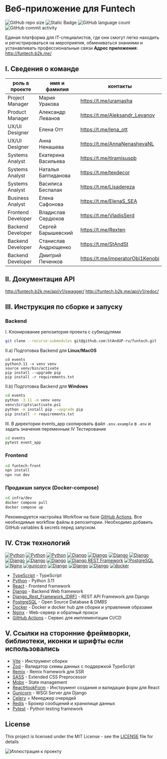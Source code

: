 # Веб-приложение для Funtech
![GitHub repo size](https://img.shields.io/github/repo-size/StAndUP-ru/events?) 
![Static Badge](https://img.shields.io/badge/test_coverage-92%25-F) 
![GitHub language count](https://img.shields.io/github/languages/count/StAndUP-ru/events)
![GitHub commit activity](https://img.shields.io/github/commit-activity/w/StAndUP-ru/events)
  
Единая платформа для IT-специалистов, где они смогут легко находить и регистрироваться на мероприятия, обмениваться знаниями и устанавливать профессиональные связи
**Адрес приложения**: http://funtech.b2k.me/
## I. Сведения о команде

| роль в проекте | имя и фамилия | контакты 
| ------ | ------ |  ------ |
| Project Manager |  Мария Уракова  | https://t.me/uramasha
| Product Manager | Александр Леванов  | https://t.me/Aleksandr_Levanov
| UX/UI Designer | Елена Отт | https://t.me/lena_ott
| UX/UI Designer | Анна Ненашева | https://t.me/AnnaNenashevaNL
| Systems Analyst | Екатерина Васильева | https://t.me/tiramisuspb
| Systems Analyst | Наталья Баптиданова  | https://t.me/texdecor
| Systems Analyst | Василиса Беспалая  | https://t.me/Lisadereza
| Business Analyst | Елена Сафонова  | https://t.me/ElenaS_SEA
| Frontend Developer | Владислав Сердюков | https://t.me/VladisSerd
| Backend Developer | Сергей Барышевский  | https://t.me/Rexten
| Backend Developer | Станислав Андрющенко | https://t.me/StAndSt
| Backend Developer | Дмитрий Печенков | https://t.me/imperatorObi1Kenobi


## II. Документация API
http://funtech.b2k.me/api/v1/swagger/
http://funtech.b2k.me/api/v1/redoc/
## III. Инструкция по сборке и запуску
### Backend
I. Клонирование репозитория проекта с субмодулями
```sh
git clone --recurse-submodules git@github.com:StAndUP-ru/funtech.git
```
II.a) Подготовка Backend для **Linux/MacOS**
```
cd events
python3.11 -v venv venv
source venv/bin/activate
pip install --upgrade pip
pip install -r requirements.txt
```
II.b) Подготовка Backend для **Windows**
```sh
cd events
python -3.11 -m venv venv
venv\Scripts\activate.ps1
python -m install pip --upgrade pip
pip install -r requirements.txt
```
III. В директории events_app скопировать файл `.env.example` в `.env` и задать значения переменным
IV Тестирование
```sh
cd events
pytest event_app
```
### Frontend
```sh
cd funtech-front
npn install
npn run dev
```
### Продакшн запуск (Docker-compose)
```sh
cd infra/dev
docker compose pull
docker compose up
```
Рекомендуется настройка Workflow на базе [GitHub Actions]. Все необходимые workflow файлы в репозитории. Необходимо добавить GitHub variables & secrets перед запуском.
## IV. Cтэк технологий 
[![Python](https://img.shields.io/badge/-Python-464646?style=flat-square&logo=Python)]([Python])
[![Python](https://img.shields.io/badge/-TypeScript-464646?style=flat-square&logo=TypeScript)]([Typescript])
[![Python](https://img.shields.io/badge/-React-464646?style=flat-square&logo=React)]([React])
[![Django](https://img.shields.io/badge/-Vite-464646?style=flat-square&logo=Vite)]([Vite])
[![Django](https://img.shields.io/badge/-Zod-464646?style=flat-square&logo=Zod)]([Zod])
[![Django](https://img.shields.io/badge/-Remix-464646?style=flat-square&logo=Remix)]([Remix])
[![Django](https://img.shields.io/badge/-SASS-464646?style=flat-square&logo=SASS)]([SASS])
[![Django](https://img.shields.io/badge/-MobX-464646?style=flat-square&logo=Mobx)]([Mobx])
[![Django](https://img.shields.io/badge/-React_hook_form-464646?style=flat-square&logo=react%20hook%20form)]([ReactHookForm])
[![Django](https://img.shields.io/badge/-Django-464646?style=flat-square&logo=Django)]([Django])
[![Django REST Framework](https://img.shields.io/badge/-Django%20REST%20Framework-464646?style=flat-square&logo=Django%20REST%20Framework)]([Django_Rest_Framework_(DRF)])
[![PostgreSQL](https://img.shields.io/badge/-PostgreSQL-464646?style=flat-square&logo=PostgreSQL)]([PostgreSQL])
[![Nginx](https://img.shields.io/badge/-NGINX-464646?style=flat-square&logo=NGINX)]([Nginx])
[![gunicorn](https://img.shields.io/badge/-gunicorn-464646?style=flat-square&logo=gunicorn)]([Gunicorn])
[![Django](https://img.shields.io/badge/-Celery-464646?style=flat-square&logo=Celery)]([Celery])
[![Django](https://img.shields.io/badge/-Redis-464646?style=flat-square&logo=Redis)]([Redis])
[![Django](https://img.shields.io/badge/-Pytest-464646?style=flat-square&logo=Pytest)]([Pytest])
[![docker](https://img.shields.io/badge/-Docker-464646?style=flat-square&logo=docker)]([Docker])


- [TypeScript] - TypeScript
- [Python] - Python 3.11
- [React] - Frontend framework
- [Django] - Backend Web framework
- [Django_Rest_Framework_(DRF)] - REST API Framework для Django
- [PostgreSQL] - Open Source Database & DMBS
- [Docker] - Docker и docker hub для сборки и управления образами
- [Nginx] - Web-сервер и обратный прокси
- [GitHub Actions] - Сервис для имплементации CI/CD

## V. Cсылки на сторонние фреймворки, библиотеки, иконки и шрифты если использовались
- [Vite] - Инструмент сборки
- [Zod] - Валидатор схемы данных с поддержкой TypeScript
- [Remix] - Remix framework для SSR
- [SASS] - Extended CSS Preprocessor
- [Mobx] - State management
- [ReactHookForm] - Инструмент создания и валидации форм для React
- [Gunicorn] - WSGI Server для Django
- [Celery] = Менеджер очередей
- [Redis] - Брокер сообщений и хранилище данных
- [Pytest] - Python testing framework

## License

This project is licensed under the MIT License - see the [LICENSE] file for details

![Иллюстрация к проекту](http://funtech.b2k.me/assets/Illustration_Community-DXMb6J5j.png)

[//]: # (These are reference links used in the body of this note and get stripped out when the markdown processor does its job. There is no need to format nicely because it shouldn't be seen. Thanks SO - http://stackoverflow.com/questions/4823468/store-comments-in-markdown-syntax)

   [git-repo-url]: <https://github.com/StAndUP-ru/funtech.git>
   [Django]: <https://www.djangoproject.com>
   [Python]: <https://www.python.org/>
   [Typescript]: <https://www.typescriptlang.org/>
   [Django_Rest_Framework_(DRF)]: <https://www.django-rest-framework.org/>
   [PostgreSQL]: <https://www.postgresql.org/>
   [Nginx]: <https://nginx.org/ru/>
   [Gunicorn]: <https://gunicorn.org/>
   [Celery]: <https://docs.celeryq.dev/en/stable/>
   [Redis]: <https://redis.io/>
   [Pytest]: <https://pytest.org>
   [Dillinger.io]: <https://dillinger.io/>
   [React]: <https://react.dev/>
   [Vite]: <https://vitejs.dev/>
   [Zod]: <https://zod.dev/>
   [Remix]: <https://remix.run/>
   [SASS]: <https://sass-lang.com/>
   [Mobx]: <https://mobx.js.org/>
   [ReactHookForm]: <https://react-hook-form.com/>
   [Docker]: <https://www.docker.com/>
   [GitHub Actions]: <https://github.com/features/actions>
   [LICENSE]: <https://github.com/StAndUP-ru/funtech/blob/develop/LICENSE>
